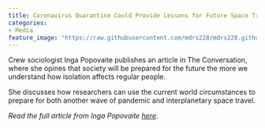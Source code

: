 ```yaml
---
title: Coronavirus Quarantine Could Provide Lessons for Future Space Travel
categories:
- Media
feature_image: "https://raw.githubusercontent.com/mdrs228/mdrs228.github.io/master/bannerIsolation.png"
---
```

    
Crew sociologist Inga Popovaite publishes an article in The Conversation, where she opines that society will be prepared for the future the more we understand how isolation affects regular people.

<!-- more -->
    
She discusses how researchers can use the current world circumstances to prepare for both another wave of pandemic and interplanetary space travel. 

_Read the full article from Inga Popovaite [here](https://theconversation.com/coronavirus-quarantine-could-provide-lessons-for-future-space-travel-on-how-regular-people-weather-isolation-134762)_.
